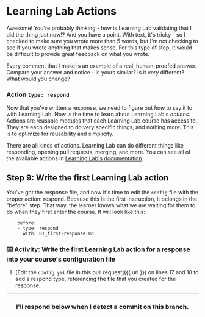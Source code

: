 # Learning Lab Actions

Awesome! You're probably thinking - how is Learning Lab validating that I did the thing just now!? And you have a point. With text, it's tricky - so I checked to make sure you wrote more than 5 words, but I'm not checking to see if you wrote anything that makes sense. For this type of step, it would be difficult to provide great feedback on what you wrote.

Every comment that I make is an example of a real, human-proofed answer. Compare your answer and notice - is yours similar? Is it very different? What would you change?

### Action `type: respond`

Now that you've written a response, we need to figure out _how_ to say it to with Learning Lab. Now is the time to learn about Learning Lab's _actions_. Actions are reusable modules that each Learning Lab course has access to. They are each designed to do very specific things, and nothing more. This is to optimize for reusability and simplicity.

There are all kinds of actions. Learning Lab can do different things like responding, opening pull requests, merging, and more. You can see all of the available actions in [Learning Lab's documentation](https://lab.github.com/docs/actions/).

## Step 9: Write the first Learning Lab action

You've got the response file, and now it's time to edit the `config` file with the proper action: respond. Because this is the first instruction, it belongs in the "before" step. That way, the learner knows what we are waiting for them to do when they first enter the course. It will look like this:

```
    before:
    - type: respond
      with: 01_first-response.md
```

### :keyboard: Activity: Write the first Learning Lab action for a response into your course's configuration file

1. [Edit the `config.yml` file in this pull request]({{ url }}) on lines 17 and 18 to add a respond type, referencing the file that you created for the response.

<hr>
<h3 align="center">I'll respond below when I detect a commit on this branch.</h3>
